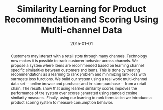 ---
title: "Similarity Learning for Product Recommendation and Scoring Using Multi-channel Data"
collection: publications
permalink: /publication/2015-01-01-Similarity-Learning-for-Product-Recommendation-and-Scoring-Using-Multi-channel-Data
date: 2015-01-01
venue: 'IEEE International Conference on Data Mining Workshop, ICDMW 2015, Atlantic City, NJ, USA, November 14-17, 2015'
paperurl: 'https://doi.org/10.1109/ICDMW.2015.139'
authors: 'Iftikhar Burhanuddin, Payal Bajaj, Sumit Shekhar, Dipayan Mukherjee, Ashish Raj, Aravind Sankar'
url: 'https://doi.org/10.1109/ICDMW.2015.139'
abstract: 'Customers may interact with a retail store through many channels. Technology now makes it is possible to track customer behavior across channels. We propose a system where items are recommended based on learning channel specific similarities between customers and items. This is done by treating recommendations as a learning to rank problem and minimizing rank loss with surrogate loss functions. We build our system using a real world multi-channel data set -- online browse and purchase, and in-store purchase -- from a retail chain. The results show that using learned similarity scores improves the performance of the system over scores generated using standard cosine similarity measures. Finally, using our learning to rank formulation we introduce a product scoring system to measure consumption behavior.'
---